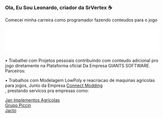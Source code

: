 ### Ola, Eu Sou Leonardo, criador da SrVertex :coffee:

Comecei minha carreira como programador fazendo conteudos para o jogo

<img src="FS22_1c_long_white.png">

• Trabalhei com Projetos pessoais contribuindo com conteudo adicional pro jogo diretamente na Plataforma oficial Da Empresa GIANTS SOFTWARE.
Parceiros:


• Trabalhos com Modelagem LowPoly e reacriacao de maquinas agricolas para jogos, Junto da Empresa <a href="https://www.connectmodding.com">Connect Modding</a><br>,
prestando servicos pra empresas como:

<a img height="30" href="https://www.jan.com.br">Jan Implementos Agrícolas</a><br>
<a img height="30" href="https://piccin.com.br">Grupo Piccin</a><br>
<a img height="30" href="https://jacto.com/brasil">Jacto</a><br>

